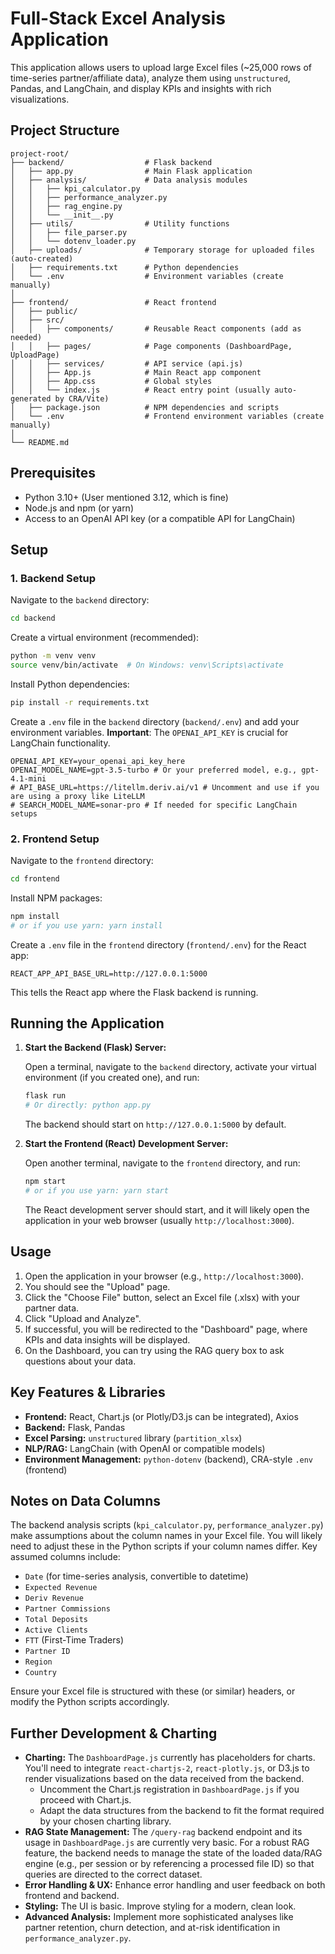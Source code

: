 # Full-Stack Excel Analysis Application

This application allows users to upload large Excel files (~25,000 rows of time-series partner/affiliate data), analyze them using `unstructured`, Pandas, and LangChain, and display KPIs and insights with rich visualizations.

## Project Structure

```
project-root/
├── backend/                  # Flask backend
│   ├── app.py                # Main Flask application
│   ├── analysis/             # Data analysis modules
│   │   ├── kpi_calculator.py
│   │   ├── performance_analyzer.py
│   │   ├── rag_engine.py
│   │   └── __init__.py
│   ├── utils/                # Utility functions
│   │   ├── file_parser.py
│   │   └── dotenv_loader.py
│   ├── uploads/              # Temporary storage for uploaded files (auto-created)
│   ├── requirements.txt      # Python dependencies
│   └── .env                  # Environment variables (create manually)
│
├── frontend/                 # React frontend
│   ├── public/
│   ├── src/
│   │   ├── components/       # Reusable React components (add as needed)
│   │   ├── pages/            # Page components (DashboardPage, UploadPage)
│   │   ├── services/         # API service (api.js)
│   │   ├── App.js            # Main React app component
│   │   ├── App.css           # Global styles
│   │   └── index.js          # React entry point (usually auto-generated by CRA/Vite)
│   ├── package.json          # NPM dependencies and scripts
│   └── .env                  # Frontend environment variables (create manually)
│
└── README.md
```

## Prerequisites

*   Python 3.10+ (User mentioned 3.12, which is fine)
*   Node.js and npm (or yarn)
*   Access to an OpenAI API key (or a compatible API for LangChain)

## Setup

### 1. Backend Setup

Navigate to the `backend` directory:
```bash
cd backend
```

Create a virtual environment (recommended):
```bash
python -m venv venv
source venv/bin/activate  # On Windows: venv\Scripts\activate
```

Install Python dependencies:
```bash
pip install -r requirements.txt
```

Create a `.env` file in the `backend` directory (`backend/.env`) and add your environment variables. **Important**: The `OPENAI_API_KEY` is crucial for LangChain functionality.

```env
OPENAI_API_KEY=your_openai_api_key_here
OPENAI_MODEL_NAME=gpt-3.5-turbo # Or your preferred model, e.g., gpt-4.1-mini
# API_BASE_URL=https://litellm.deriv.ai/v1 # Uncomment and use if you are using a proxy like LiteLLM
# SEARCH_MODEL_NAME=sonar-pro # If needed for specific LangChain setups
```

### 2. Frontend Setup

Navigate to the `frontend` directory:
```bash
cd frontend
```

Install NPM packages:
```bash
npm install
# or if you use yarn: yarn install
```

Create a `.env` file in the `frontend` directory (`frontend/.env`) for the React app:
```env
REACT_APP_API_BASE_URL=http://127.0.0.1:5000
```
This tells the React app where the Flask backend is running.

## Running the Application

1.  **Start the Backend (Flask) Server:**

    Open a terminal, navigate to the `backend` directory, activate your virtual environment (if you created one), and run:
    ```bash
    flask run
    # Or directly: python app.py
    ```
    The backend should start on `http://127.0.0.1:5000` by default.

2.  **Start the Frontend (React) Development Server:**

    Open another terminal, navigate to the `frontend` directory, and run:
    ```bash
    npm start
    # or if you use yarn: yarn start
    ```
    The React development server should start, and it will likely open the application in your web browser (usually `http://localhost:3000`).

## Usage

1.  Open the application in your browser (e.g., `http://localhost:3000`).
2.  You should see the "Upload" page.
3.  Click the "Choose File" button, select an Excel file (.xlsx) with your partner data.
4.  Click "Upload and Analyze".
5.  If successful, you will be redirected to the "Dashboard" page, where KPIs and data insights will be displayed.
6.  On the Dashboard, you can try using the RAG query box to ask questions about your data.

## Key Features & Libraries

*   **Frontend:** React, Chart.js (or Plotly/D3.js can be integrated), Axios
*   **Backend:** Flask, Pandas
*   **Excel Parsing:** `unstructured` library (`partition_xlsx`)
*   **NLP/RAG:** LangChain (with OpenAI or compatible models)
*   **Environment Management:** `python-dotenv` (backend), CRA-style `.env` (frontend)

## Notes on Data Columns

The backend analysis scripts (`kpi_calculator.py`, `performance_analyzer.py`) make assumptions about the column names in your Excel file. You will likely need to adjust these in the Python scripts if your column names differ. Key assumed columns include:

*   `Date` (for time-series analysis, convertible to datetime)
*   `Expected Revenue`
*   `Deriv Revenue`
*   `Partner Commissions`
*   `Total Deposits`
*   `Active Clients`
*   `FTT` (First-Time Traders)
*   `Partner ID`
*   `Region`
*   `Country`

Ensure your Excel file is structured with these (or similar) headers, or modify the Python scripts accordingly.

## Further Development & Charting

*   **Charting:** The `DashboardPage.js` currently has placeholders for charts. You'll need to integrate `react-chartjs-2`, `react-plotly.js`, or D3.js to render visualizations based on the data received from the backend.
    *   Uncomment the Chart.js registration in `DashboardPage.js` if you proceed with Chart.js.
    *   Adapt the data structures from the backend to fit the format required by your chosen charting library.
*   **RAG State Management:** The `/query-rag` backend endpoint and its usage in `DashboardPage.js` are currently very basic. For a robust RAG feature, the backend needs to manage the state of the loaded data/RAG engine (e.g., per session or by referencing a processed file ID) so that queries are directed to the correct dataset.
*   **Error Handling & UX:** Enhance error handling and user feedback on both frontend and backend.
*   **Styling:** The UI is basic. Improve styling for a modern, clean look.
*   **Advanced Analysis:** Implement more sophisticated analyses like partner retention, churn detection, and at-risk identification in `performance_analyzer.py`. 